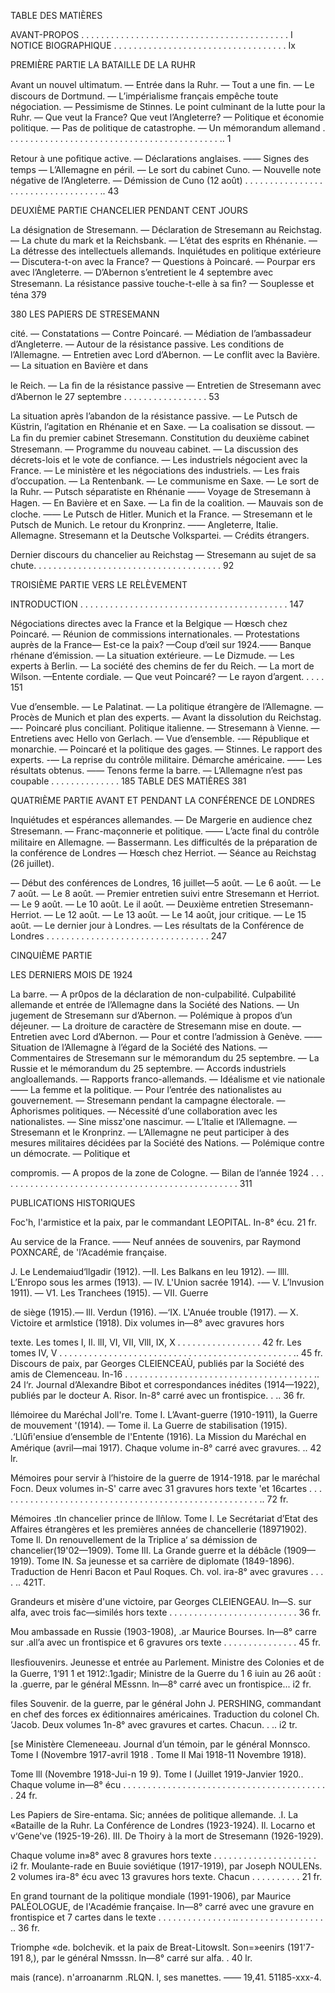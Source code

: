 TABLE DES MATIÈRES

AVANT-PROPOS . . . . . . . . . . . . . . . . . . . . . . . . . . . . . . . . . . . . . . . . . . I NOTICE BIOGRAPHIQUE . . . . . . . . . . . . . . . . . . . . . . . . . . . . . . . . . . . Ix

PREMIÈRE PARTIE LA BATAILLE DE LA RUHR

Avant un nouvel ultimatum. — Entrée dans la Ruhr. — Tout a une ﬁn. — Le discours de Dortmund. — L’impérialisme français empêche toute négociation. — Pessimisme de Stinnes. Le point culminant de la lutte pour la Ruhr. — Que veut la France? Que veut l’Angleterre? — Politique et économie politique. — Pas de politique de catastrophe. — Un mémorandum allemand . . . . . . . . . . . . . . . . . . . . . . . . . . . . . . . . . . . . . . . . . . . .. 1

Retour à une poﬁtique active. — Déclarations anglaises. —— Signes des temps — L’Allemagne en péril. — Le sort du cabinet Cuno. — Nouvelle note négative de l’Angleterre. — Démission de Cuno (12 août) . . . . . . . . . . . . . . . . . . . . . . . . . . .  . . . . . . . .. 43

DEUXIÈME PARTIE CHANCELIER PENDANT CENT JOURS

La désignation de Stresemann. — Déclaration de Stresemann au Reichstag. — La chute du mark et la Reichsbank. — L’état des esprits en Rhénanie. — La détresse des intellectuels allemands. Inquiétudes en politique extérieure — Discutera-t-on avec la France? — Questions à Poincaré. — Pourpar ers avec l’Angleterre. — D’Abernon s’entretient le 4 septembre avec Stresemann. La résistance passive touche-t-elle à sa ﬁn? — Souplesse et téna 379


380 LES PAPIERS DE STRESEMANN

cité. — Constatations — Contre Poincaré. — Médiation de l’ambassadeur d’Angleterre. — Autour de la résistance passive. Les conditions de l’Allemagne. — Entretien avec Lord d’Abernon. — Le conflit avec la Bavière. — La situation en Bavière et dans

le Reich. — La ﬁn de la résistance passive — Entretien de Stresemann avec d’Abernon le 27 septembre . . . . . . . . . . . . . . . . . 53

La situation après l’abandon de la résistance passive. — Le Putsch de Küstrin, l’agitation en Rhénanie et en Saxe. — La coalisation se dissout. — La ﬁn du premier cabinet Stresemann. Constitution du deuxième cabinet Stresemann. — Programme du nouveau cabinet. — La discussion des décrets-lois et le vote de confiance. — Les industriels négocient avec la France. — Le ministère et les négociations des industriels. — Les frais d’occupation. — La Rentenbank. — Le communisme en Saxe. — Le sort de la Ruhr. — Putsch séparatiste en Rhénanie —— Voyage de Stresemann à Hagen. — En Bavière et en Saxe. — La ﬁn de la coalition. — Mauvais son de cloche. —— Le Putsch de Hitler. Munich et la France. — Stresemann et le Putsch de Munich. Le retour du Kronprinz. —— Angleterre, Italie. Allemagne. Stresemann et la Deutsche Volkspartei. — Crédits étrangers.

Dernier discours du chancelier au Reichstag — Stresemann au sujet de sa chute. . . . . . . . . . . . . . . . . . . . . . . . . . . . . . . . . . . . . . 92

TROISIÈME PARTIE VERS LE RELÈVEMENT

INTRODUCTION . . . . . . . . . . . . . . . . . . . . . . . . . . . . . . . . . . . . . . . . . . 147

Négociations directes avec la France et la Belgique — Hœsch chez Poincaré. — Réunion de commissions internationales. — Protestations auprès de la France— Est-ce la paix? —Coup d’œil sur 1924.—— Banque rhénane d’émission. — La situation extérieure. — Le Dizmude. — Les experts à Berlin. — La société des chemins de fer du Reich. — La mort de Wilson. —Entente cordiale. — Que veut Poincaré? — Le rayon d’argent. . . . . 151

Vue d’ensemble. — Le Palatinat. — La politique étrangère de l’Allemagne. — Procès de Munich et plan des experts. — Avant la dissolution du Reichstag. —- Poincaré plus conciliant. Politique italienne. — Stresemann à Vienne. — Entretiens avec Hello von Gerlach. — Vue d’ensemble. -— République et monarchie. — Poincaré et la politique des gages. — Stinnes. Le rapport des experts. -— La reprise du contrôle militaire. Démarche américaine. —— Les résultats obtenus. —— Tenons ferme la barre. — L’Allemagne n’est pas coupable . . . . . . . . . . . . . . 185 
TABLE DES MATIÈRES 381

QUATRIÈME PARTIE AVANT ET PENDANT LA CONFÉRENCE DE LONDRES

Inquiétudes et espérances allemandes. — De Margerie en audience chez Stresemann. — Franc-maçonnerie et politique. —— L’acte ﬁnal du contrôle militaire en Allemagne. — Bassermann. Les difficultés de la préparation de la conférence de Londres — Hœsch chez Herriot. — Séance au Reichstag (26 juillet).

— Début des conférences de Londres, 16 juillet—5 août. — Le 6 août. — Le 7 août. — Le 8 août. — Premier entretien suivi entre Stresemann et Herriot. — Le 9 août. — Le 10 août. Le il août. — Deuxième entretien Stresemann-Herriot. — Le 12 août. — Le 13 août. — Le 14 août, jour critique. — Le 15 août. — Le dernier jour à Londres. — Les résultats de la Conférence de Londres . . . . . . . . . . . . . . . . . . . . . . . . . . . . . . . . . 247

CINQUIÈME PARTIE

LES DERNIERS MOIS DE 1924

La barre. — A pr0pos de la déclaration de non-culpabilité. Culpabilité allemande et entrée de l’Allemagne dans la Société des Nations. — Un jugement de Stresemann sur d’Abernon. — Polémique à propos d’un déjeuner. — La droiture de caractère de Stresemann mise en doute. — Entretien avec Lord d’Abernon. — Pour et contre l’admission à Genève. —— Situation de l’Allemagne à l’égard de la Société des Nations. — Commentaires de Stresemann sur le mémorandum du 25 septembre. — La Russie et le mémorandum du 25 septembre. — Accords industriels angloallemands. — Rapports franco-allemands. — Idéalisme et vie nationale —— La femme et la politique. — Pour l’entrée des nationalistes au gouvernement. — Stresemann pendant la campagne électorale. — Aphorismes politiques. — Nécessité d’une collaboration avec les nationalistes. — Sine missz'one nascimur. — L’Italie et l’Allemagne. — Stresemann et le Kronprinz. — L’Allemagne ne peut participer à des mesures militaires décidées par la Société des Nations. — Polémique contre un démocrate. — Politique et

compromis. — A propos de la zone de Cologne. — Bilan de l’année 1924 . . . . . . . . . . . . . . . . . . . . . . . . . . . . . . . . . . . . . . . . . . . . . . . . . 311


PUBLICATIONS HISTORIQUES

Foc'h, l'armistice et la paix, par le commandant LEOPITAL. In-8° écu. 21 fr.

Au service de la France. —— Neuf années de souvenirs, par Raymond POXNCARÉ, de 'l’Académie française.

J. Le Lendemaiud‘llgadir (1912). —II. Les Balkans en leu 1912). — llll. L’Enropo sous les armes (1913). — IV. L'Union sacrée 1914). -— V. L’lnvusion 1911). — V1. Les Tranchees (1915). — VII. Guerre

de siège (1915).— Ill. Verdun (1916). —‘IX. L'Anuée trouble (1917). — X. Victoire et armlstice (1918). Dix volumes in—8° avec gravures hors

texte. Les tomes I, Il. llI, VI, VII, VllI, IX, X . . . . . . . . . . . . . . . . .  42 fr. Les tomes IV, V . . . . . . . . . . . . . . . . . . . . . . . . . . . . . . . . . . . . . . . . . . . . . . . .. 45 fr. Discours de paix, par Georges CLEIENCEAÙ, publiés par la Société des amis de Clemenceau. In-16 . . . . . . . . . . . . . . . . . . . . . . . . . . . . . . . . . . . . . . .. 24 l‘r. Journal d’Alexandre Bibot et correspondances inédites (1914—1922), publiés par le docteur A. Risor. In-8° carré avec un frontispice. . .. 36 fr.

llémoiree du Maréchal Joll're. Tome I. L’Avant-guerre (1910-1911), la Guerre de mouvement '(1914). — Tome il. La Guerre de stabilisation (1915). .‘Llûﬁ'ensiue d’ensemble de l'Entente (1916). La Mission du Maréchal en Amérique (avril—mai 1917). Chaque volume in-8° carré avec gravures. .. 42 lr.

Mémoires pour servir à l’histoire de la guerre de 1914-1918. par le maréchal Focn. Deux volumes in-S' carre avec 31 gravures hors texte 'et 16cartes . . . . . . . . . . . . . . . . . . . . . . . . . . . . . . . . . . . . . . . . . . . . . . . . . . . . . .. 72 fr.

Mémoires .tln chancelier prince de llñlow. Tome I. Le Secrétariat d’Etat des Affaires étrangères et les premières années de chancellerie (18971902). Tome Il. Dn renouvellement de la Triplice a‘ sa démission de chancelier(19'02—1909). Tome IlI. La Grande guerre et la débâcle (1909—1919). Tome IN. Sa jeunesse et sa carrière de diplomate (1849-1896). Traduction de Henri Bacon et Paul Roques. Ch. vol. ira-8° avec gravures . . . . .. 421T.

Grandeurs et misère d'une victoire, par Georges CLEIENGEAU. ln—S. sur alfa, avec trois fac—similés hors texte . . . . . . . . . . . . . . . . . . . . . . . . . . 36 fr.

Mou ambassade en Russie (1903-1908), .ar Maurice Bourses. In—8° carre sur .all’a avec un frontispice et 6 gravures ors texte . . . . . . . . . . . . . . . 45 fr.

Ilesﬁouvenirs. Jeunesse et entrée au Parlement. Ministre des Colonies et de la Guerre, 1‘91 1 et 1912:.1gadir; Ministre de la Guerre du 1 6 iuin au 26 août : la .guerre, par le général MEssnn. ln—8° carré avec un frontispice... i2 fr.

files Souvenir. de la guerre, par le général John J. PERSHING, commandant en chef des forces ex éditionnaires américaines. Traduction du colonel Ch. ’Jacob. Deux volumes 1n-8° avec gravures et cartes. Chacun. . .. i2 tr.

[se Ministère Clemeneeau. Journal d’un témoin, par le général Monnsco. Tome I (Novembre 1917-avril 1918 . Tome Il Mai 1918-11 Novembre 1918).

Tome lll (Novembre 1918-Jui-n 19 9). Tome I (Juillet 1919-Janvier 1920.. Chaque volume in—8° écu . . . . . . . . . . . . . . . . . . . . . . . . . . . . . . . . . . . . . . . . . . 24 fr.

Les Papiers de Sire-entama. Sic; années de politique allemande. .I. La «Bataille de la Ruhr. La Conférence de Londres (1923-1924). Il. Locarno et v‘Gene've (1925-19-26). III. De Thoiry à la mort de Stresemann (1926-1929).

Chaque volume in»8° avec 8 gravures hors texte . . . . . . . . . . . . . . . . . . . . . i2 fr. Moulante-rade en Buuie soviétique (1917-1919), par Joseph NOULENs. 2 volumes ira-8° écu avec 13 gravures hors texte. Chacun . . . . . . . . . . 21 fr.

En grand tournant de la politique mondiale (1991-1906), par Maurice PALÉOLOGUE, de l'Académie française. ln—8° carré avec une gravure en frontispice et 7 cartes dans le texte . . . . . . . . . . . . . . . .. . . . . . . . . . . . . . . . . . .. 36 fr.

 Triomphe «de. bolchevik. et la paix de Breat-Litowslt. Son=»eenirs (191'7-191 8,), par le général Nmsssn. ln—8° carré sur alfa. . 40 lr.

mais (rance). n'arroanarnm .RLQN. l, ses manettes. —— 19,41. 51185-xxx-4. 
